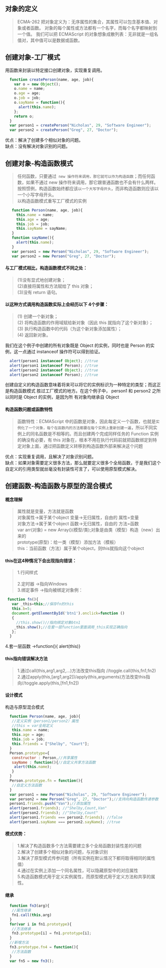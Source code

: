  ## 对象的定义
  >ECMA-262 把对象定义为：无序属性的集合，其属性可以包含基本值、对象或者函数。
  对象的每个属性或方法都有一个名字，而每个名字都映射到一个值。
  我们可以把 ECMAScript 的对象想象成散列表：无非就是一组名值对，其中值可以是数据或函数。
## 创建对象-工厂模式
  用函数来封装以特定接口创建对象，实现重复调用。
  ```javascript
    function createPerson(name, age, job){
      var o = new Object();
      o.name = name;
      o.age = age;
      o.job = job;
      o.sayName = function(){
        alert(this.name);
      };
      return o;
    }
    var person1 = createPerson("Nicholas", 29, "Software Engineer");
    var person2 = createPerson("Greg", 27, "Doctor");
  ```
  优点：解决了创建多个相似对象的问题。<br> 
  缺点：没有解决对象识别的问题。
  ## 创建对象-构造函数模式
  >任何函数，只要通过` new 操作符来调用，那它就可以作为构造函数`；而任何函数，如果不通过 new 操作符来调用，那它跟普通函数也不会有什么两样。<br>
  按照惯例，构造函数始终都应该`以一个大写字母开头`，而非构造函数则应该以一个小写字母开头。<br>
  以构造函数模式重写工厂模式的实例
```javascript
   function Person(name, age, job){
     this.name = name;
     this.age = age;
     this.job = job;
     this.sayName = sayName;
   }
   function sayName(){
     alert(this.name);
   }
   var person1 = new Person("Nicholas", 29, "Software Engineer");
   var person2 = new Person("Greg", 27, "Doctor");
```
 #### 与工厂模式相比，构造函数模式不同之处：
  
>(1)没有显式地创建对象；<br>
>(2)直接将属性和方法赋给了 this 对象；<br>
>(3)没有 return 语句。<br>

#### 以这种方式调用构造函数实际上会经历以下 4个步骤：

>(1) 创建一个新对象；<br>
>(2) 将构造函数的作用域赋给新对象（因此 this 就指向了这个新对象）；<br>
>(3) 执行构造函数中的代码（为这个新对象添加属性）；<br>
>(4) 返回新对象。<br>

我们在这个例子中创建的所有对象既是 Object 的实例，同时也是 Person
的实例，这一点通过 instanceof 操作符可以得到验证。
```javascript
  alert(person1 instanceof Object); //true
  alert(person1 instanceof Person); //true
  alert(person2 instanceof Object); //true
  alert(person2 instanceof Person); //true
```
创建自定义的构造函数意味着将来可以将它的实例标识为一种特定的类型；而这正是构造函数模式
胜过工厂模式的地方。在这个例子中， person1 和 person2 之所以同时是 Object 的实例，是因为所
有对象均继承自 Object

#### 构造函数问题或函数特性
>函数特性：ECMAScript 中的函数是对象，因此每定义一个函数，也就是`实例化了一个对象，每个在函数内的方法都要在每个实例上重新创建一遍`，所以不同实例上的同名函数是不相等的。而且创建两个完成同样任务的 Function 实例的确没有必要，有 this 对象在，根本不用在执行代码前就把函数绑定到特定对象上面，通过把函数定义转移到构造函数外部来解决这个问题

优点：实现重复调用，且解决了对象识别问题。<br>
缺点：如果对象需要定义很多方法，那么就要定义很多个全局函数，于是我们这个自定义的引用类型就丝毫没有封装性可言了，可以使用原型模式解决。

## 创建函数-构造函数与原型的混合模式
#### 概念理解
   >属性就是变量，方法就是函数<br>
			对象属性->属于某个object	变量->无归属性，自由的	属性=变量<br>
			对象方法->属于某个object	函数->无归属性，自由的	方法=函数<br>
			var arr(对象) = new Array()(模型/类);对象是由类（模型）构造（new）出来的<br>
			prototype(原型)：给一类（模型）添加方法（模板）<br>
			this：当前函数（方法）属于某个object，则this就指向这个object<br>
   #### this在这4种情况下会出现指向错误：
  > 1.行间样式<br>			
   2.定时器			->指向Windows<br>
   3.绑定事件 			->指向被绑定对象例：
```javascript
 function fn(){
   var _this=this;//保存fn的this
   this.b=5;
   document.getElementById('btn1').onclick=function ()
   {
     //this.show()//指向绑定对象btn1
    _this.show();//在套一层function里面调用_this实现正确指向
   };
  }
```
   4.套一层函数 		->function(){ alert(this)}<br>
  #### this指向错误解决方法
   >1.通过call(this,arg1,arg2,...)方法改变this指向		//toggle.call(this,fn1,fn2)<br>
   2.通过apply(this,[arg1,arg2])/apply(this,arguments)方法改变this指向//toggle.apply(this,[fn1,fn2])<br>
#### 设计模式
构造与原型混合模式
```javascript
  function Person(name, age, job){
   //定义实例（person1/person2）属性
   //this = var全局定义
   this.name = name;
   this.age = age;
   this.job = job;
   this.friends = ["Shelby", "Court"];
  }
  Person.prototype={
   constructor : Person,//共享属性
   sayName : function(){//自定义共享方法函数
    alert(this.name);
   }
  }
  Person.prototype.fn = function(){
   //自定义方法函数
  }
  var person1 = new Person("Nicholas", 29, "Software Engineer");
  var person2 = new Person("Greg", 27, "Doctor");//支持向构造函数传递参数	
  person1.friends.push("Van");//添加属性
  alert(person1.friends); //"Shelby,Count,Van"
  alert(person2.friends); //"Shelby,Count"
  alert(person1.friends === person2.friends); //false
  alert(person1.sayName === person2.sayName); //true
```
#### 模式优势：
>1.解决了构造函数多个方法需要建立多个全局函数封装性差的问题<br>
2.解决了创建多个相似对象的问题，与对象识别<br>
3.解决了原型模式传参问题（所有实例在默认情况下都将取得相同的属性值）<br>
4.通过在实例上添加一个同名属性，可以隐藏原型中的对应属性<br>
5.构造函数模式用于定义实例属性，而原型模式用于定义方法和共享的属性。<br>

#### 继承
```javascript
  function fn3(arg){
   //属性继承
   fn1.call(this,arg)
  }
  for(var i in fn1.prototype){
   //方法继承
   fn3.prototype[i] = fn1.prototype[i];
  }
  //新增方法
  fn3.prototype.fn4 = function(){
   //方法函数
  }
  var fn5 = new fn3();
```
